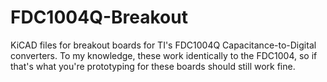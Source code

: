 # FDC1004Q-Breakout
KiCAD files for breakout boards for TI's FDC1004Q Capacitance-to-Digital converters. To my knowledge, these work identically to the FDC1004, so if that's what you're prototyping for these boards should still work fine.

